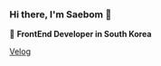 ### Hi there, I'm Saebom 👋

🚀 **FrontEnd Developer in South Korea**

<a href="https://velog.io/@kirin">Velog</a>
